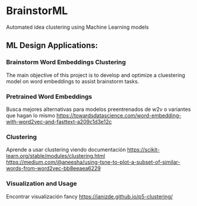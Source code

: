 # BrainstorML
Automated idea clustering using Machine Learning models


## ML Design Applications: 
### Brainstorm Word Embeddings Clustering
The main objective of this project is to develop and optimize a cluestering model on word embeddings to assist brainstorm tasks.

### Pretrained Word Embeddings
Busca mejores alternativas para modelos preentrenados de w2v o variantes que hagan lo mismo
https://towardsdatascience.com/word-embedding-with-word2vec-and-fasttext-a209c1d3e12c

### Clustering
Aprende a usar clustering viendo documentación
https://scikit-learn.org/stable/modules/clustering.html
https://medium.com/@aneesha/using-tsne-to-plot-a-subset-of-similar-words-from-word2vec-bb8eeaea6229

### Visualization and Usage
Encontrar visualización fancy
https://janizde.github.io/p5-clustering/
